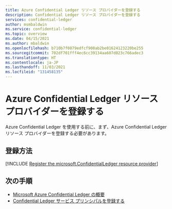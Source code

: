 ```yaml
---
title: Azure Confidential Ledger リソース プロバイダーを登録する
description: Confidential Ledger リソース プロバイダーを登録する
services: confidential-ledger
author: msmbaldwin
ms.service: confidential-ledger
ms.topic: overview
ms.date: 04/15/2021
ms.author: mbaldwin
ms.openlocfilehash: b710b7f0879edfcf908ab2be01624123220be255
ms.sourcegitcommit: 702df701fff4ec6cc39134aa607d023c766adec3
ms.translationtype: HT
ms.contentlocale: ja-JP
ms.lasthandoff: 11/03/2021
ms.locfileid: "131458135"
---
```

# <a name="register-the-azure-confidential-ledger-resource-provider"></a>Azure Confidential Ledger リソース プロバイダーを登録する

Azure Confidential Ledger を使用する前に、まず、Azure Confidential Ledger リソース プロバイダーを登録する必要があります。

## <a name="how-to-register"></a>登録方法

[!INCLUDE [Register the microsoft.ConfidentialLedger resource provider](../../includes/confidential-ledger-register-rp.md)]

## <a name="next-steps"></a>次の手順

- [Microsoft Azure Confidential Ledger の概要](overview.md)
- [Confidential Ledger サービス プリンシパルを登録する](register-ledger-service-principal.md)